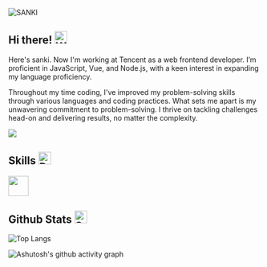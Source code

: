 ![SANKI](https://res.wx.qq.com/op_res/2hN3hZ16nzljLlWgdkGCauMA8XGwXnVy3yv4XEozv8E4IzWCI8pDvMvVslUBw1INddjFiFrhao5Sj2O3HdvE3g)

## Hi there! <img src="https://raw.githubusercontent.com/Tarikul-Islam-Anik/Animated-Fluent-Emojis/master/Emojis/Hand%20gestures/Waving%20Hand.png" alt="Waving Hand" width="25" height="25" /> 

Here's sanki. Now I'm working at Tencent as a web frontend developer. I’m proficient in JavaScript, Vue, and Node.js, with a keen interest in expanding my language proficiency.

Throughout my time coding, I've improved my problem-solving skills through various languages and coding practices. What sets me apart is my unwavering commitment to problem-solving. I thrive on tackling challenges head-on and delivering results, no matter the complexity.

<picture>
  <source media="(prefers-color-scheme: dark)" srcset="https://readme-typing-svg.demolab.com?font=Nothing+You+Could+Do&size=22&pause=1000&color=FFFFFF&width=500&lines=where+creativity+meets+code" />
  <source media="(prefers-color-scheme: light)" srcset="https://readme-typing-svg.demolab.com?font=Nothing+You+Could+Do&size=22&pause=1000&color=000000&width=500&lines=where+creativity+meets+code" />
  <img src="https://readme-typing-svg.demolab.com?font=Nothing+You+Could+Do&size=22&pause=1000&color=000000&width=500&lines=where+creativity+meets+code" />
</picture>

## Skills <img src="https://raw.githubusercontent.com/Tarikul-Islam-Anik/Animated-Fluent-Emojis/master/Emojis/Travel%20and%20places/Rocket.png" alt="Rocket" width="25" height="25" />

<p align="left">
  <a href="https://skillicons.dev">
    <img src="https://skillicons.dev/icons?i=js,ts,vue,vite,webpack,nodejs,vscode,notion&theme=light" height="40" />
  </a>
</p>

## Github Stats <img src="https://raw.githubusercontent.com/Tarikul-Islam-Anik/Animated-Fluent-Emojis/master/Emojis/Travel%20and%20places/Star.png" alt="Star" width="25" height="25" />

![Top Langs](https://github-readme-stats.vercel.app/api/top-langs/?username=sankigan&layout=compact)

<!-- ![GitHub stats](https://github-readme-stats.vercel.app/api?username=sankigan&show_icons=true&theme=) -->

![Ashutosh's github activity graph](https://github-readme-activity-graph.vercel.app/graph?username=sankigan&theme=vue&hide_border=true)
